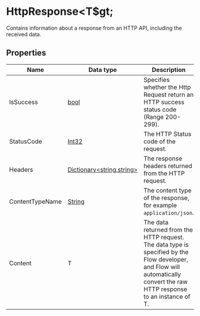 # HttpResponse&lt;T$gt;

Contains information about a response from an HTTP API, including the received data.

## Properties

<!--prettier-ignore-->
| Name            | Data type                                                                 | Description                                                                                                |
| --------------- | --------------------------------------------------------------------------| ---------------------------------------------------------------------------------------------------------- |
| IsSuccess       | [bool](https://learn.microsoft.com/en-us/dotnet/api/system.boolean)       | Specifies whether the Http Request return an HTTP success status code (Range 200-299).                     |
| StatusCode      | [Int32](https://learn.microsoft.com/en-us/dotnet/api/system.int32)        | The HTTP Status code of the request.                                                                       |
| Headers         | [Dictionary&lt;string,string&gt;](https://learn.microsoft.com/en-us/dotnet/api/system.collections.generic.dictionary-2) | The response headers returned from the HTTP request.         |
| ContentTypeName | [String](https://learn.microsoft.com/en-us/dotnet/api/system.string)     | The content type of the response, for example `application/json`.                                           |
| Content         | T          | The data returned from the HTTP request. The data type is specified by the Flow developer, and Flow will automatically convert the raw HTTP response to an instance of T. |
